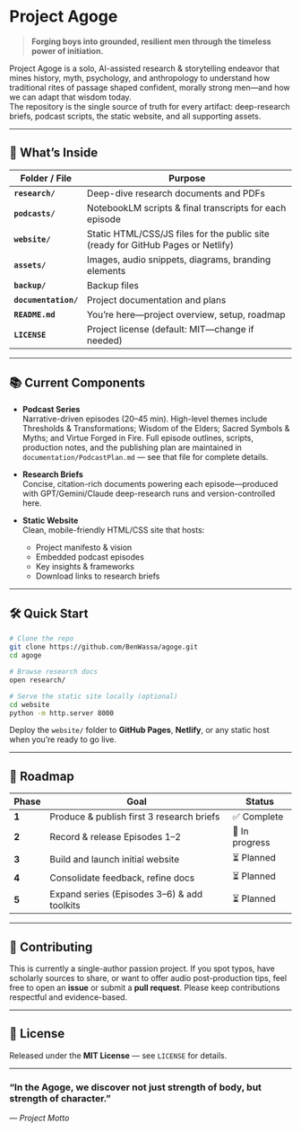 # Project Agoge

> **Forging boys into grounded, resilient men through the timeless power of initiation.**

Project Agoge is a solo, AI-assisted research & storytelling endeavor that mines history, myth, psychology, and anthropology to understand how traditional rites of passage shaped confident, morally strong men—and how we can adapt that wisdom today.  
The repository is the single source of truth for every artifact: deep-research briefs, podcast scripts, the static website, and all supporting assets.

---

## 🚀 What’s Inside

| Folder / File | Purpose |
|---------------|---------|
| **`research/`** | Deep-dive research documents and PDFs |
| **`podcasts/`** | NotebookLM scripts & final transcripts for each episode |
| **`website/`** | Static HTML/CSS/JS files for the public site (ready for GitHub Pages or Netlify) |
| **`assets/`** | Images, audio snippets, diagrams, branding elements |
| **`backup/`** | Backup files |
| **`documentation/`** | Project documentation and plans |
| **`README.md`** | You’re here—project overview, setup, roadmap |
| **`LICENSE`** | Project license (default: MIT—change if needed) |

---

## 📚 Current Components

- **Podcast Series**  
  Narrative-driven episodes (20–45 min). High-level themes include Thresholds & Transformations; Wisdom of the Elders; Sacred Symbols & Myths; and Virtue Forged in Fire. Full episode outlines, scripts, production notes, and the publishing plan are maintained in `documentation/PodcastPlan.md` — see that file for complete details.

- **Research Briefs**  
  Concise, citation-rich documents powering each episode—produced with GPT/Gemini/Claude deep-research runs and version-controlled here.

- **Static Website**  
  Clean, mobile-friendly HTML/CSS site that hosts:
  - Project manifesto & vision
  - Embedded podcast episodes
  - Key insights & frameworks
  - Download links to research briefs

---

## 🛠️ Quick Start

```bash
# Clone the repo
git clone https://github.com/BenWassa/agoge.git
cd agoge

# Browse research docs
open research/

# Serve the static site locally (optional)
cd website
python -m http.server 8000
````

Deploy the `website/` folder to **GitHub Pages**, **Netlify**, or any static host when you’re ready to go live.

---

## 🌱 Roadmap

| Phase | Goal                                        | Status         |
| ----- | ------------------------------------------- | -------------- |
| **1** | Produce & publish first 3 research briefs   | ✅ Complete     |
| **2** | Record & release Episodes 1–2               | 🔄 In progress |
| **3** | Build and launch initial website            | ⏳ Planned      |
| **4** | Consolidate feedback, refine docs           | ⏳ Planned      |
| **5** | Expand series (Episodes 3–6) & add toolkits | ⏳ Planned      |

---

## 🤝 Contributing

This is currently a single-author passion project. If you spot typos, have scholarly sources to share, or want to offer audio post-production tips, feel free to open an **issue** or submit a **pull request**.
Please keep contributions respectful and evidence-based.

---

## 📜 License

Released under the **MIT License** — see `LICENSE` for details.

---

### “In the Agoge, we discover not just strength of body, but strength of character.”

*— Project Motto*
